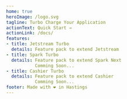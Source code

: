 ```yaml
---
home: true
heroImage: /logo.svg
tagline: Turbo Charge Your Application
actionText: Quick Start →
actionLink: /docs/
features:
- title: Jetstream Turbo
  details: Feature pack to extend Jetstream
- title: Spark Turbo
  details: Feature pack to extend Spark Next 
           Comming Soon...
- title: Cashier Turbo
  details: Feature pack to extend Cashier 
           Comming Soon...
footer: Made with ❤️ in Hastings
---
```

